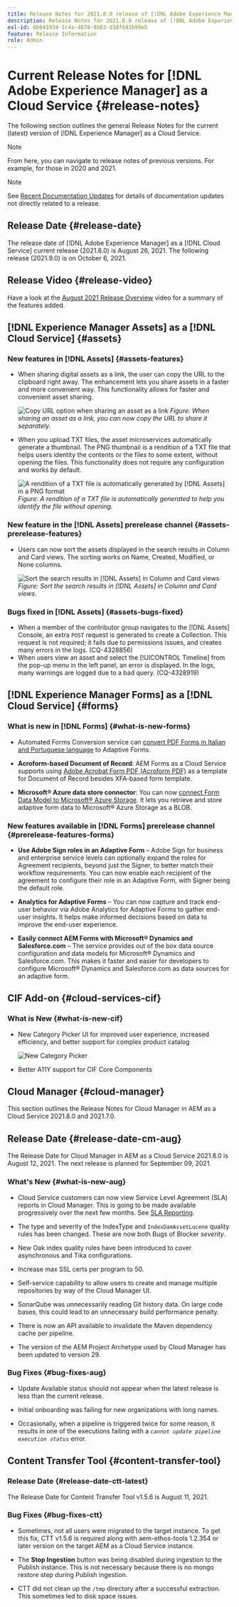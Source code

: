```yaml
---
title: Release Notes for 2021.8.0 release of [!DNL Adobe Experience Manager] as a Cloud Service.
description: Release Notes for 2021.8.0 release of [!DNL Adobe Experience Manager] as a Cloud Service.
exl-id: 8b041934-1c4a-4670-9b03-d38f683b99e5
feature: Release Information
role: Admin
---
```

# Current Release Notes for [!DNL Adobe Experience Manager] as a Cloud Service {#release-notes}

The following section outlines the general Release Notes for the current (latest) version of [!DNL Experience Manager] as a Cloud Service.

>[!NOTE]
>
>From here, you can navigate to release notes of previous versions. For example, for those in 2020 and 2021.

>[!NOTE]
>
>See [Recent Documentation Updates](https://experienceleague.adobe.com/docs/experience-manager-release-information/aem-release-updates/doc-updates/documentation-updates.html) for details of documentation updates not directly related to a release.

## Release Date {#release-date}

The release date of [!DNL Adobe Experience Manager] as a [!DNL Cloud Service] current release (2021.8.0) is August 26, 2021.
The following release (2021.9.0) is on October 6, 2021.

## Release Video {#release-video}

Have a look at the [August 2021 Release Overview](https://video.tv.adobe.com/v/336277) video for a summary of the features added.

## [!DNL Experience Manager Assets] as a [!DNL Cloud Service] {#assets}

### New features in [!DNL Assets] {#assets-features}

* When sharing digital assets as a link, the user can copy the URL to the clipboard right away. The enhancement lets you share assets in a faster and more convenient way. This functionality allows for faster and convenient asset sharing.

  ![Copy URL option when sharing an asset as a link](/help/assets/assets/link-share-copy-URL-option.png)
  *Figure: When sharing an asset as a link, you can now copy the URL to share it separately.*

* When you upload TXT files, the asset microservices automatically generate a thumbnail. The PNG thumbnail is a rendition of a TXT file that helps users identity the contents or the files to some extent, without opening the files. This functionality does not require any configuration and works by default.

  ![A rendition of a TXT file is automatically generated by [!DNL Assets] in a PNG format](/help/assets/assets/thumbnail-rendition-txt-file.png)
  *Figure: A rendition of a TXT file is automatically generated to help you identify the file without opening.*

### New feature in the [!DNL Assets] prerelease channel {#assets-prerelease-features}

* Users can now sort the assets displayed in the search results in Column and Card views. The sorting works on Name, Created, Modified, or None columns.

  ![Sort the search results in [!DNL Assets] in Column and Card views](/help/assets/assets/sort-searched-assets.png)
  *Figure: Sort the search results in [!DNL Assets] in Column and Card views.*

### Bugs fixed in [!DNL Assets] {#assets-bugs-fixed}

* When a member of the contributor group navigates to the [!DNL Assets] Console, an extra `POST` request is generated to create a Collection. This request is not required; it fails due to permissions issues, and creates many errors in the logs. (CQ-4328856)
* When users view an asset and select the [!UICONTROL Timeline] from the pop-up menu in the left panel, an error is displayed. In the logs, many warnings are logged due to a bad query. (CQ-4328919)

## [!DNL Experience Manager Forms] as a [!DNL Cloud Service] {#forms}

### What is new in [!DNL Forms] {#what-is-new-forms}

* Automated Forms Conversion service can [convert PDF Forms in Italian and Portuguese language](https://experienceleague.adobe.com/docs/aem-forms-automated-conversion-service/using/extending-the-default-meta-model.html?#language-specific-meta-model) to Adaptive Forms.

* **Acroform-based Document of Record**: AEM Forms as a Cloud Service supports using [Adobe Acrobat Form PDF (Acroform PDF)](https://experienceleague.adobe.com/docs/experience-manager-cloud-service/content/forms/adaptive-forms-authoring/authoring-adaptive-forms-foundation-components/generate-document-of-record-for-non-xfa-based-adaptive-forms.html) as a template for Document of Record besides XFA-based form template.

* **Microsoft&reg; Azure data store connector**: You can now [connect Form Data Model to Microsoft&reg; Azure Storage](https://experienceleague.adobe.com/docs/experience-manager-cloud-service/content/forms/integrate/use-form-data-model/configure-azure-storage.html). It lets you retrieve and store adaptive form data to Microsoft&reg; Azure Storage as a BLOB. 

### New features available in [!DNL Forms] prerelease channel {#prerelease-features-forms}

* **Use Adobe Sign roles in an Adaptive Form** &ndash; Adobe Sign for business and enterprise service levels can optionally expand the roles for Agreement recipients, beyond just the Signer, to better match their workflow requirements. You can now enable each recipient of the agreement to configure their role in an Adaptive Form, with Signer being the default role.

* **Analytics for Adaptive Forms** &ndash; You can now capture and track end-user behavior via Adobe Analytics for Adaptive Forms to gather end-user insights. It helps make informed decisions based on data to improve the end-user experience.

* **Easily connect AEM Forms with Microsoft&reg; Dynamics and Salesforce.com** &ndash; The service provides out of the box data source configuration and data models for Microsoft&reg; Dynamics and Salesforce.com. This makes it faster and easier for developers to configure Microsoft&reg; Dynamics and Salesforce.com as data sources for an adaptive form.

## CIF Add-on {#cloud-services-cif}

### What is New {#what-is-new-cif}

* New Category Picker UI for improved user experience, increased efficiency, and better support for complex product catalog

  ![New Category Picker](/help/assets/CIF/category-picker.png)

* Better A11Y support for CIF Core Components

## Cloud Manager {#cloud-manager}

This section outlines the Release Notes for Cloud Manager in AEM as a Cloud Service 2021.8.0 and 2021.7.0.

## Release Date {#release-date-cm-aug}

The Release Date for Cloud Manager in AEM as a Cloud Service 2021.8.0 is August 12, 2021.
The next release is planned for September 09, 2021.

### What's New {#what-is-new-aug}

* Cloud Service customers can now view Service Level Agreement (SLA) reports in Cloud Manager. This is going to be made available progressively over the next few months.
   See [SLA Reporting](https://experienceleague.adobe.com/docs/experience-manager-cloud-service/content/implementing/using-cloud-manager/sla-reporting.html).

* The type and severity of the IndexType and `IndexDamAssetLucene` quality rules has been changed. These are now both Bugs of Blocker *severity*.

* New Oak index quality rules have been introduced to cover asynchronous and Tika configurations.

* Increase max SSL certs per program to 50.

* Self-service capability to allow users to create and manage multiple repositories by way of the Cloud Manager UI.

* SonarQube was unnecessarily reading Git history data. On large code bases, this could lead to an unnecessary build performance penalty.

* There is now an API available to invalidate the Maven dependency cache per pipeline.
 
* The version of the AEM Project Archetype used by Cloud Manager has been updated to version 29. 

### Bug Fixes {#bug-fixes-aug}

* Update Available status should not appear when the latest release is less than the current release.

* Initial onboarding was failing for new organizations with long names.

* Occasionally, when a pipeline is triggered twice for some reason, it results in one of the executions failing with a *`cannot update pipeline execution status`* error. 

## Content Transfer Tool {#content-transfer-tool}

### Release Date {#release-date-ctt-latest}

The Release Date for Content Transfer Tool v1.5.6 is August 11, 2021.

### Bug Fixes {#bug-fixes-ctt}

* Sometimes, not all users were migrated to the target instance. To get this fix, CTT v1.5.6 is required along with aem-ethos-tools 1.2.354 or later version on the target AEM as a Cloud Service instance.

* The **Stop Ingestion** button was being disabled during ingestion to the Publish instance. This is not necessary because there is no mongo restore step during Publish ingestion. 

* CTT did not clean up the `/tmp` directory after a successful extraction. This sometimes led to disk space issues.

